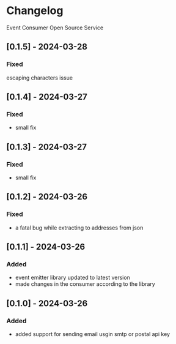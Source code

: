 # Changelog

Event Consumer Open Source Service

## [0.1.5] - 2024-03-28

### Fixed
escaping characters issue

## [0.1.4] - 2024-03-27

### Fixed
- small fix

## [0.1.3] - 2024-03-27

### Fixed
- small fix

## [0.1.2] - 2024-03-26

### Fixed
- a fatal bug while extracting to addresses from json

## [0.1.1] - 2024-03-26

### Added
- event emitter library updated to latest version
- made changes in the consumer according to the library

## [0.1.0] - 2024-03-26

### Added
- added support for sending email usgin smtp or postal api key